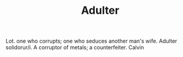 ---
title: Adulter
letter: A
permalink: "/definitions/bld-adulter.html"
body: Lot. one who corrupts; one who seduces another man's wife. Adulter solidorur/i.
  A corruptor of metals; a counterfeiter. Calvin
published_at: '2018-07-07'
source: Black's Law Dictionary 2nd Ed (1910)
layout: post
---